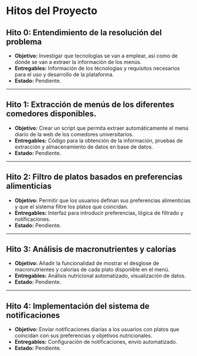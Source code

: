# Hitos del Proyecto

## Hito 0: Entendimiento de la resolución del problema
- **Objetivo:** Investigar que tecnologías se van a emplear, así como de dónde se van a extraer la información de los menús.
- **Entregables:** Información de los técnologias y requisitos necesarios para el uso y desarrollo de la plataforma.
- **Estado:** Pendiente.

---

## Hito 1: Extracción de menús de los diferentes comedores disponibles.
- **Objetivo:** Crear un script que permita extraer automáticamente el menú diario de la web de los comedores universitarios.
- **Entregables:** Código para la obtención de la información, pruebas de extracción y almacenamiento de datos en base de datos.
- **Estado:** Pendiente.

---

## Hito 2: Filtro de platos basados en preferencias alimenticias
- **Objetivo:** Permitir que los usuarios definan sus preferencias alimenticias y que el sistema filtre los platos que coincidan.
- **Entregables:** Interfaz para introducir preferencias, lógica de filtrado y notificaciones.
- **Estado:** Pendiente.

---

## Hito 3: Análisis de macronutrientes y calorías
- **Objetivo:** Añadir la funcionalidad de mostrar el desglose de macronutrientes y calorías de cada plato disponible en el menú.
- **Entregables:** Análisis nutricional automatizado, visualización de datos.
- **Estado:** Pendiente.

---

## Hito 4: Implementación del sistema de notificaciones
- **Objetivo:** Enviar notificaciones diarias a los usuarios con platos que coincidan con sus preferencias y objetivos nutricionales.
- **Entregables:** Configuración de notificaciones, envío automatizado.
- **Estado:** Pendiente.
